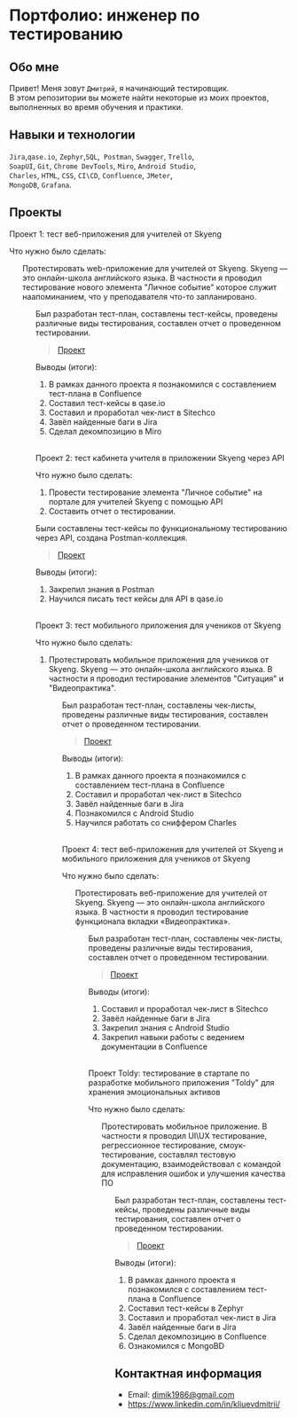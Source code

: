 # Портфолио: инженер по тестированию

## Обо мне 

Привет! Меня зовут ``Дмитрий``, я начинающий тестировщик. <br>
В этом репозитории вы можете найти некоторые из моих проектов, выполненных во время обучения и практики.
<br>

## Навыки и технологии
``Jira``,``qase.io``, ``Zephyr``,``SQL``,`` Postman``, ``Swagger``, ``Trello``, <br>
``SoapUI``, ``Git``, ``Chrome DevTools``, ``Miro``, ``Android Studio``, <br>
``Charles``, ``HTML``, ``CSS``, ``CI\CD``, ``Confluence``, ``JMeter``, <br>
``MongoDB``, ``Grafana``.




## Проекты

<p> Проект 1: тест веб-приложения для учителей от Skyeng</p>
<p>Что нужно было сделать:<p>
<ol>
  Протестировать web-приложение для учителей от Skyeng. Skyeng — это онлайн-школа английского языка. В частности я проводил тестирование нового элемента "Личное событие" которое служит наапоминанием, что у преподавателя что-то запланировано.
<ol>

<p>Был разработан тест-план, составлены тест-кейсы, проведены различные виды тестирования, составлен отчет о проведенном тестировании.<p>

> <a href="https://kliuev.atlassian.net/wiki/spaces/1/overview">Проект</a>
  

 <p>Выводы (итоги):<p>
<ol>
  <li>В рамках данного проекта я познакомился с составлением тест-плана в Confluence </li>
  <li>Составил тест-кейсы в qase.io </li>
  <li>Составил и проработал чек-лист в Sitechco </li>
  <li>Завёл найденные баги в Jira </li>
  <li>Сделал декомпозицию в Miro </li>
</ol>


<br> 

<p>Проект 2: тест кабинета учителя в приложении Skyeng через API </p>
<p>Что нужно было сделать:<p>
<ol>
  <li>Провести тестирование элемента "Личное событие" на портале для учителей Skyeng с помощью API </li>
  <li>Составить отчет о тестировании. </li>
</ol>

<p>Были составлены тест-кейсы по функциональному тестированию через API, создана Postman-коллекция.<p>

> <a href="https://kliuev.atlassian.net/wiki/spaces/12/pages/10944537/1+2.">Проект</a>
  
 
 <p>Выводы (итоги):<p>
<ol>
  <li>Закрепил знания в Postman</li>
  <li>Научился писать тест кейсы для API в qase.io</li>
</ol>


<br> 

<p>Проект 3: тест мобильного приложения для учеников от Skyeng </p>
<p>Что нужно было сделать:<p>
<ol>
  <li>Протестировать мобильное приложения для учеников от Skyeng. Skyeng — это онлайн-школа английского языка. В частности я проводил тестирование элементов "Ситуация" и "Видеопрактика". </li>
<ol>

<p>Был разработан тест-план, составлены чек-листы, проведены различные виды тестирования, составлен отчет о проведенном тестировании.<p>

> <a href="https://elenakutsel.atlassian.net/wiki/spaces/~63626d05f7ad721e784f9e77/pages/17301505/1">Проект</a>
  
 
 <p>Выводы (итоги):<p>
<ol>
  <li>В рамках данного проекта я познакомился с составлением тест-плана в Confluence </li>
  <li>Составил и проработал чек-лист в Sitechco </li>
  <li>Завёл найденные баги в Jira </li>
  <li>Познакомился с Android Studio </li>
  <li>Научился работать со сниффером Charles </li>
</ol>


<br> 

<p> Проект 4: тест веб-приложения для учителей от Skyeng и мобильного приложения для учеников от Skyeng</p>
<p>Что нужно было сделать:<p>
<ol>
  Протестировать веб-приложение для учителей от Skyeng. Skyeng — это онлайн-школа английского языка. В частности я проводил тестирование функционала вкладки «Видеопрактика».
<ol>

<p>Был разработан тест-план, составлены чек-листы, проведены различные виды тестирования, составлен отчет о проведенном тестировании.<p>

> <a href="https://kliuev.atlassian.net/wiki/spaces/KD/pages">Проект</a>
  
 
 <p>Выводы (итоги):<p>
<ol>
  <li>Составил и проработал чек-лист в Sitechco </li>
  <li>Завёл найденные баги в Jira </li>
  <li>Закрепил знания с Android Studio </li>
  <li>Закрепил навыки работы с ведением документации в Confluence </li>
</ol>


<br>

<p> Проект Toldy: тестирование в стартапе по разработке мобильного приложения "Toldy" для хранения эмоциональных активов</p>
<p>Что нужно было сделать:<p>
<ol>
  Протестировать мобильное приложение. В частности я проводил UI\UX тестирование, регрессионное тестирование, смоук-тестирование,
  составлял тестовую документацию, взаимодействовал с командой для исправления ошибок и улучшения качества ПО
<ol>

<p>Был разработан тест-план, составлены тест-кейсы, проведены различные виды тестирования, составлен отчет о проведенном тестировании.<p>

> <a href="https://apps.apple.com/in/app/toldy-gifting-time-capsule/id6446491080">Проект</a>
  

 <p>Выводы (итоги):<p>
<ol>
  <li>В рамках данного проекта я познакомился с составлением тест-плана в Confluence </li>
  <li>Составил тест-кейсы в Zephyr </li>
  <li>Составил и проработал чек-лист в Jira </li>
  <li>Завёл найденные баги в Jira </li>
  <li>Сделал декомпозицию в Confluence </li>
  <li>Ознакомился с MongoBD </li>
</ol>

## Контактная информация
- Email: dimik1986@gmail.com
- https://www.linkedin.com/in/kliuevdmitrii/
